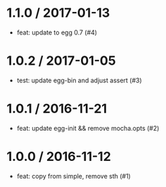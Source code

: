 
1.1.0 / 2017-01-13
==================

  * feat: update to egg 0.7 (#4)

1.0.2 / 2017-01-05
==================

  * test: update egg-bin and adjust assert (#3)

1.0.1 / 2016-11-21
==================

  * feat: update egg-init && remove mocha.opts (#2)

1.0.0 / 2016-11-12
==================

  * feat: copy from simple, remove sth (#1)
